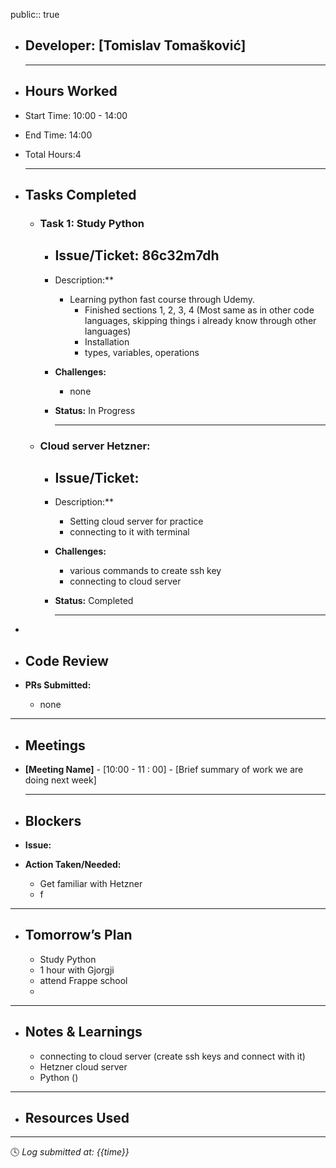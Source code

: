 public:: true

- ## Developer: [Tomislav Tomašković]
  
  ---
- ## Hours Worked
- Start Time: 10:00 - 14:00
- End Time: 14:00
- Total Hours:4
  
  ---
- ##  Tasks Completed
	- ###  Task 1: Study Python
		- **Issue/Ticket:** 86c32m7dh
			-
		- Description:**
			- Learning python fast course through Udemy.
				- Finished sections 1, 2, 3, 4 (Most same as in other code languages, skipping things i already know through other languages)
				- Installation
				- types, variables, operations
		- **Challenges:**
			- none
		- **Status:**  In Progress
		  
		  ---
	- ###  Cloud server Hetzner:
		- **Issue/Ticket:**
			-
		- Description:**
			- Setting cloud server for practice
			- connecting to it with terminal
		- **Challenges:**
			- various commands to create ssh key
			- connecting to cloud server
		- **Status:**  Completed
		  
		  ---
-
- ##  Code Review
- **PRs Submitted:**
	- none
- ---
- ##  Meetings
- **[Meeting Name]** - [10:00 - 11 : 00] - [Brief summary of work we are doing next week]
  
  ---
- ##  Blockers
- **Issue:**
- **Action Taken/Needed:**
	- Get familiar with Hetzner
	- f
- ---
- ##  Tomorrow’s Plan
	- Study Python
	- 1 hour with Gjorgji
	- attend Frappe school
	-
- ---
- ##  Notes & Learnings
	- connecting to cloud server (create ssh keys and connect with it)
	- Hetzner cloud server
	- Python ()
- ---
- ##  Resources Used
- ---
  
  🕓 *Log submitted at: {{time}}*